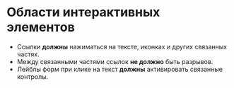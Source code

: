 # Области интерактивных элементов

- Ссылки **должны** нажиматься на тексте, иконках и других связанных частях.
- Между связанными частями ссылок **не должно** быть разрывов.
- Лейблы форм при клике на текст **должны** активировать связанные контролы.
